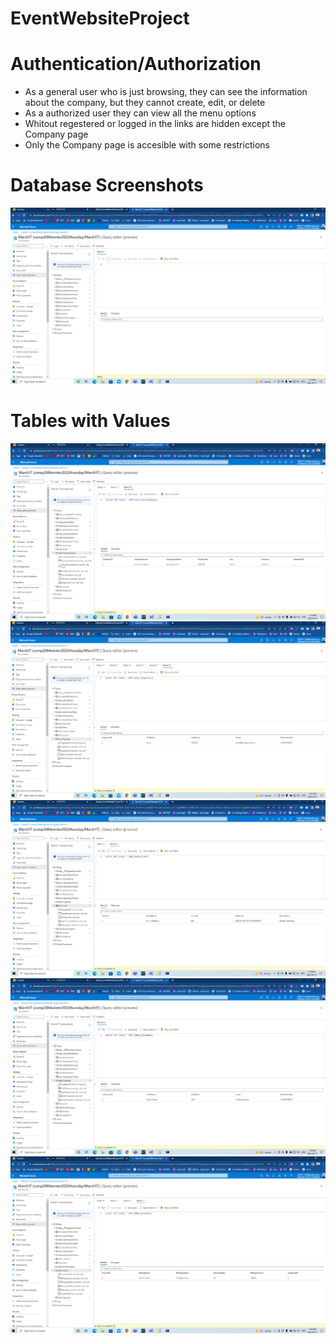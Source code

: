 # EventWebsiteProject

# Authentication/Authorization
- As a general user who is just browsing, they can see the information about the company, but they cannot create, edit, or delete
- As a authorized user they can view all the menu options
- Whitout regestered or logged in the links are hidden except the Company page
- Only the Company page is accesible with some restrictions

# Database Screenshots
![](ScreenShots/MainViewTables.png)

# Tables with Values

![](ScreenShots/CompanyTable.png)
![](ScreenShots/OrganizerTable.png)
![](ScreenShots/EventTable.png)
![](ScreenShots/CustomerTable.png)
![](ScreenShots/InvoiceTable.png)




